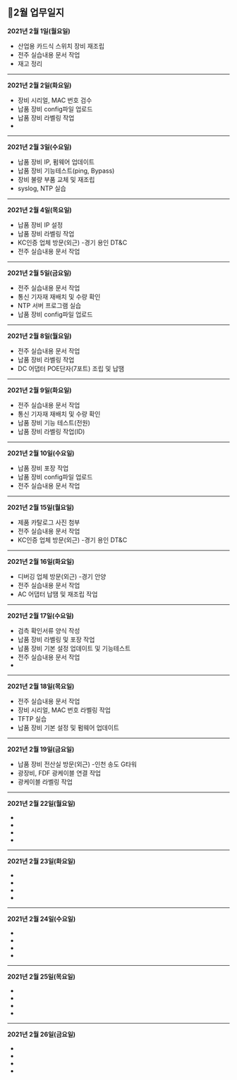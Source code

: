 ## 📅2월 업무일지


**2021년 2월 1일(월요일)**

* 산업용 카드식 스위치 장비 재조립
* 전주 실습내용 문서 작업
* 재고 정리

- - -
**2021년 2월 2일(화요일)**

* 장비 시리얼, MAC 번호 검수
* 납품 장비 config파일 업로드
* 납품 장비 라벨링 작업
* 

- - -
**2021년 2월 3일(수요일)**

* 납품 장비 IP, 펌웨어 업데이트
* 납품 장비 기능테스트(ping, Bypass)
* 장비 불량 부품 교체 및 재조립
* syslog, NTP 실습


- - -
**2021년 2월 4일(목요일)**

* 납품 장비 IP 설정
* 납품 장비 라벨링 작업
* KC인증 업체 방문(외근) -경기 용인 DT&C
* 전주 실습내용 문서 작업


- - -
**2021년 2월 5일(금요일)**

* 전주 실습내용 문서 작업
* 통신 기자재 재배치 및 수량 확인 
* NTP 서버 프로그램 실습
* 납품 장비 config파일 업로드


- - -
**2021년 2월 8일(월요일)**

* 전주 실습내용 문서 작업
* 납품 장비 라벨링 작업
* DC 어댑터 POE단자(7포트) 조립 및 납땜 


- - -
**2021년 2월 9일(화요일)**

* 전주 실습내용 문서 작업
* 통신 기자재 재배치 및 수량 확인 
* 납품 장비 기능 테스트(전원)
* 납품 장비 라벨링 작업(ID)


- - -
**2021년 2월 10일(수요일)**

* 납품 장비 포장 작업 
* 납품 장비 config파일 업로드
* 전주 실습내용 문서 작업


- - -
**2021년 2월 15일(월요일)**

* 제품 카탈로그 사진 첨부
* 전주 실습내용 문서 작업
* KC인증 업체 방문(외근) -경기 용인 DT&C


- - -
**2021년 2월 16일(화요일)**

* 디버깅 업체 방문(외근) -경기 안양
* 전주 실습내용 문서 작업
* AC 어댑터 납땜 및 재조립 작업 


- - -
**2021년 2월 17일(수요일)**

* 검측 확인서류 양식 작성
* 납품 장비 라벨링 및 포장 작업
* 납품 장비 기본 설정 업데이트 및 기능테스트
* 전주 실습내용 문서 작업
* 

- - -
**2021년 2월 18일(목요일)**

* 전주 실습내용 문서 작업
* 장비 시리얼, MAC 번호 라벨링 작업
* TFTP 실습
* 납품 장비 기본 설정 및 펌웨어 업데이트


- - -
**2021년 2월 19일(금요일)**

* 납품 장비 전산실 방문(외근) -인천 송도 G타워
* 광장비, FDF 광케이블 연결 작업
* 광케이블 라벨링 작업


- - -
**2021년 2월 22일(월요일)**

* 
* 
* 
* 


- - -
**2021년 2월 23일(화요일)**

* 
* 
* 
* 


- - -
**2021년 2월 24일(수요일)**

* 
* 
* 
* 


- - -
**2021년 2월 25일(목요일)**

* 
* 
* 
* 


- - -
**2021년 2월 26일(금요일)**

* 
* 
* 
* 
